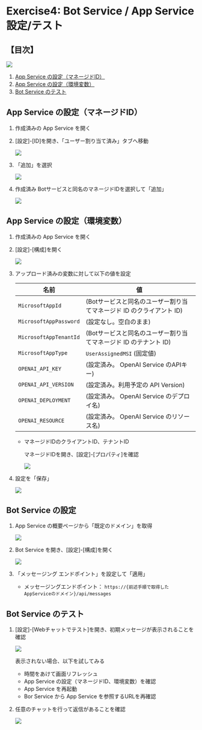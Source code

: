 # Exercise4: Bot Service / App Service 設定/テスト

## 【目次】

![](images/e01-0000-resourcegroup.png)

1. [App Service の設定（マネージドID）]()
1. [App Service の設定（環境変数）]()
1. [Bot Service のテスト]()

## App Service の設定（マネージドID）

1. 作成済みの App Service を開く

1. [設定]-[ID]を開き、「ユーザー割り当て済み」タブへ移動

    ![](images/e05-0101-config.png)

1. 「追加」を選択

    ![](images/e05-0102-config.png)

1. 作成済み Botサービスと同名のマネージドIDを選択して「追加」

    ![](images/e05-0103-config.png)


## App Service の設定（環境変数）

1. 作成済みの App Service を開く

1. [設定]-[構成]を開く

    ![](images/e05-0201-config.png)

1. アップロード済みの変数に対して以下の値を設定

    |名前|値|
    |---|---|
    | `MicrosoftAppId` | (Botサービスと同名のユーザー割り当てマネージド ID のクライアント ID) |
    | `MicrosoftAppPassword` | (設定なし。空白のまま) |
    | `MicrosoftAppTenantId` | (Botサービスと同名のユーザー割り当てマネージド ID のテナント ID) |
    | `MicrosoftAppType` | `UserAssignedMSI` (固定値) |
    | `OPENAI_API_KEY` | (設定済み。 OpenAI Service のAPIキー) |
    | `OPENAI_API_VERSION` | (設定済み。利用予定の API Version) |
    | `OPENAI_DEPLOYMENT` | (設定済み。 OpenAI Service のデプロイ名) |
    | `OPENAI_RESOURCE` | (設定済み。 OpenAI Service のリソース名) |

    * マネージドIDのクライアントID、テナントID

        マネージドIDを開き、[設定]-[プロパティ]を確認

        ![](images/e05-0202-config.png)

1. 設定を「保存」

    ![](images/e05-0203-config.png)


## Bot Service の設定

1. App Service の概要ページから「既定のドメイン」を取得

    ![](images/e05-0301-config.png)

1. Bot Service を開き、[設定]-[構成]を開く

    ![](images/e05-0302-config.png)

1. 「メッセージング エンドポイント」を設定して「適用」

    * メッセージングエンドポイント： `https://{前述手順で取得したAppServiceのドメイン}/api/messages`


## Bot Service のテスト

1. [設定]-[Webチャットでテスト]を開き、初期メッセージが表示されることを確認

    ![](images/e05-0401-config.png)

    表示されない場合、以下を試してみる

    * 時間をあけて画面リフレッシュ
    * App Service の設定（マネージドID、環境変数）を確認
    * App Service を再起動
    * Bor Service から App Service を参照するURLを再確認

1. 任意のチャットを行って返信があることを確認

    ![](images/e05-0402-config.png)
